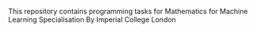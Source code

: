 This repository contains programming tasks for  Mathematics for Machine Learning Specialisation By Imperial College London
